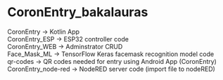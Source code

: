 # CoronEntry_bakalauras

CoronEntry -> Kotlin App  
CoronEntry_ESP -> ESP32 controller code  
CoronEntry_WEB -> Adminstrator CRUD  
Face_Mask_ML -> TensorFlow Keras facemask recognition model code  
qr-codes -> QR codes needed for entry using Android App (CoronEntry)  
CoronEntry_node-red -> NodeRED server code (import file to nodeRED)  
